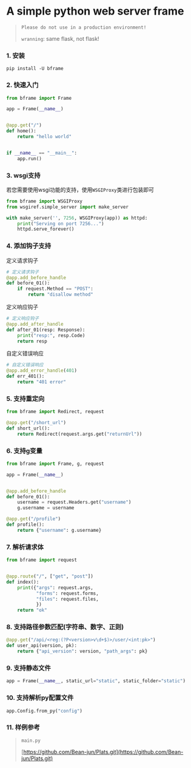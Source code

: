 # A simple python web server frame

> `Please do not use in a production environment!`
> 
> `wranning`: same flask, not flask!


### 1. 安装

```shell
pip install -U bframe
```

### 2. 快速入门

```python
from bframe import Frame

app = Frame(__name__)


@app.get("/")
def home():
    return "hello world"


if __name__ == "__main__":
    app.run()
```

### 3. wsgi支持

若您需要使用wsgi功能的支持，使用`WSGIProxy`类进行包装即可

```python
from bframe import WSGIProxy
from wsgiref.simple_server import make_server

with make_server('', 7256, WSGIProxy(app)) as httpd:
    print("Serving on port 7256...")
    httpd.serve_forever()
```


### 4. 添加钩子支持


定义请求钩子 

```python
# 定义请求钩子
@app.add_before_handle
def before_01():
    if request.Method == "POST":
        return "disallow method"
```

定义响应钩子 

```python
# 定义响应钩子
@app.add_after_handle
def after_01(resp: Response):
    print("resp:", resp.Code)
    return resp
```

自定义错误响应 

```python
# 自定义错误响应
@app.add_error_handle(401)
def err_401():
    return "401 error"
```


### 5. 支持重定向

```python
from bframe import Redirect, request

@app.get("/short_url")
def short_url():
    return Redirect(request.args.get("returnUrl"))
```

### 6. 支持g变量

```python
from bframe import Frame, g, request

app = Frame(__name__)


@app.add_before_handle
def before_01():
    username = request.Headers.get("username")
    g.username = username

@app.get("/profile")
def profile():
    return {"username": g.username}
```

### 7. 解析请求体

```python
from bframe import request


@app.route("/", ["get", "post"])
def index():
    print({"args": request.args,
           "forms": request.forms,
           "files": request.files,
           })
    return "ok"
```

### 8. 支持路径参数匹配(字符串、数字、正则)

```python
@app.get("/api/<reg:(?P<version>v\d+$)>/user/<int:pk>")
def user_api(version, pk):
    return {"api_version": version, "path_args": pk}
```

### 9. 支持静态文件

```python
app = Frame(__name__, static_url="static", static_folder="static")
```

### 10. 支持解析py配置文件

```python
app.Config.from_py("config")
```

### 11. 样例参考

> `main.py`
> 
> [https://github.com/Bean-jun/Plats.git](https://github.com/Bean-jun/Plats.git)
